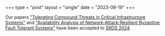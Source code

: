 +++
type = "post"
layout = "single"
date = "2023-08-19"
+++

Our papers ["Tolerating Compound Threats in Critical Infrastructure Systems"](https://sites.pitt.edu/~babay/pubs/srds24_compoundThreats.pdf) and ["Availability Analysis of Network-Attack-Resilient Byzantine Fault Tolerant Systems"](https://sites.pitt.edu/~babay/pubs/srds24_availability.pdf) have been accepted to [SRDS 2024](https://srds-conference.org/).
